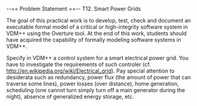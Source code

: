 --== Problem Statement ==--
T12. Smart Power Grids

The goal of this practical work is to develop, test, check and document an executable formal model of a critical or high-integrity software system in VDM++ using the Overture tool. 
At the end of this work, students should have acquired the capability of formally modeling software systems in VDM++.

Specify in VDM++ a control system for a smart electrical power grid. 
You have to investigate the requirements of such controler (cf. http://en.wikipedia.org/wiki/Electrical_grid).
Pay special attention to desiderata such as redundancy, power flux (the amount of power that can traverse some lines), power losses (over distance), home generation, scheduling (one cannot turn simply turn off a main generator during the night), absence of generalized energy storage, etc.